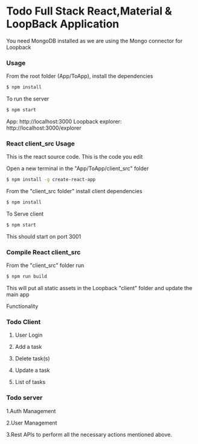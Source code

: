 # Todo Full Stack React,Material & LoopBack Application

You need MongoDB installed as we are using the Mongo connector for Loopback

### Usage

From the root folder (App/ToApp), install the dependencies

```sh
$ npm install
```
To run the server

```sh
$ npm start
```

App:
http://localhost:3000
Loopback explorer:
http://localhost:3000/explorer

### React client_src Usage 
This is the react source code. This is the code you edit

Open a new terminal in the "App/ToApp/client_src" folder

```sh
$ npm install -g create-react-app
```

From the "client_src folder" install client dependencies

```sh
$ npm install
```

 To Serve client

 ```sh
$ npm start
```

This should start on port 3001

### Compile React client_src

From the "client_src" folder run

 ```sh
$ npm run build
```

This will put all static assets in the Loopback "client" folder and update the main app



Functionality 


###  Todo Client
 
1. User Login

2. Add a task

3. Delete task(s)

4. Update a task

5. List of tasks



### Todo server
1.Auth Management

2.User Management

3.Rest APIs to perform all the necessary actions mentioned above.

 

